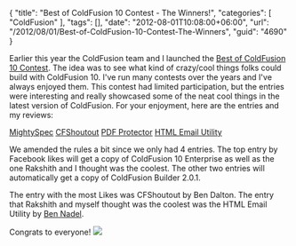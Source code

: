 {
	"title": "Best of ColdFusion 10 Contest - The Winners!",
	"categories": [
		"ColdFusion"
	],
	"tags": [],
	"date": "2012-08-01T10:08:00+06:00",
	"url": "/2012/08/01/Best-of-ColdFusion-10-Contest-The-Winners",
	"guid": "4690"
}

Earlier this year the ColdFusion team and I launched the <a href="http://www.raymondcamden.com/index.cfm/2012/2/29/Best-of-Adobe-ColdFusion-10-Beta-Contest">Best of ColdFusion 10 Contest</a>. The idea was to see what kind of crazy/cool things folks could build with ColdFusion 10. I've run many contests over the years and I've always enjoyed them. This contest had limited participation, but the entries were interesting and really showcased some of the neat cool things in the latest version of ColdFusion. For your enjoyment, here are the entries and my reviews:
<!--more-->
<a href="http://www.raymondcamden.com/index.cfm/2012/6/27/Best-of-ColdFusion-10-MightySpec">MightySpec</a>
<a href="http://www.raymondcamden.com/index.cfm/2012/6/20/Best-of-ColdFusion-10-CFShoutout">CFShoutout</a>
<a href="http://www.raymondcamden.com/index.cfm/2012/5/31/Best-of-ColdFusion-10-PDF-Protector">PDF Protector</a>
<a href="http://www.raymondcamden.com/index.cfm/2012/5/24/Best-of-ColdFusion-10-HTML-Email-Utility">HTML Email Utility</a>

We amended the rules a bit since we only had 4 entries. The top entry by Facebook likes will get a copy of ColdFusion 10 Enterprise as well as the one Rakshith and I thought was the coolest. The other two entries will automatically get a copy of ColdFusion Builder 2.0.1. 

The entry with the most Likes was CFShoutout by Ben Dalton. The entry that Rakshith and myself thought was the coolest was the HTML Email Utility by <a href="http://www.bennadel.com/">Ben Nadel</a>. 

Congrats to everyone! 
<img src="https://static.raymondcamden.com/images/a_winner_is_you_1024.jpg" />